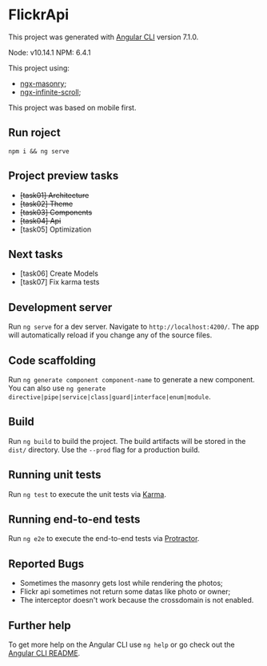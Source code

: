 # FlickrApi

This project was generated with [Angular CLI](https://github.com/angular/angular-cli) version 7.1.0.

Node: v10.14.1
NPM: 6.4.1

This project using:
- [ngx-masonry](https://github.com/gethinoakes/ngx-masonry);
- [ngx-infinite-scroll](https://github.com/orizens/ngx-infinite-scroll);

This project was based on mobile first. 

## Run roject
`npm i && ng serve`

## Project preview tasks

- ~~[task01] Architecture~~
- ~~[task02] Theme~~
- ~~[task03] Components~~
- ~~[task04] Api~~
- [task05] Optimization

## Next tasks

- [task06] Create Models
- [task07] Fix karma tests

## Development server

Run `ng serve` for a dev server. Navigate to `http://localhost:4200/`. The app will automatically reload if you change any of the source files.

## Code scaffolding

Run `ng generate component component-name` to generate a new component. You can also use `ng generate directive|pipe|service|class|guard|interface|enum|module`.

## Build

Run `ng build` to build the project. The build artifacts will be stored in the `dist/` directory. Use the `--prod` flag for a production build.

## Running unit tests

Run `ng test` to execute the unit tests via [Karma](https://karma-runner.github.io).

## Running end-to-end tests

Run `ng e2e` to execute the end-to-end tests via [Protractor](http://www.protractortest.org/).

## Reported Bugs
- Sometimes the masonry gets lost while rendering the photos;
- Flickr api sometimes not return some datas like photo or owner;
- The interceptor doesn't work because the crossdomain is not enabled.

## Further help

To get more help on the Angular CLI use `ng help` or go check out the [Angular CLI README](https://github.com/angular/angular-cli/blob/master/README.md).
